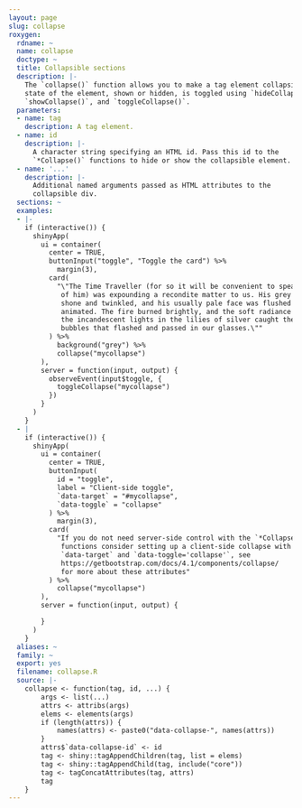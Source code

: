 ```yaml
---
layout: page
slug: collapse
roxygen:
  rdname: ~
  name: collapse
  doctype: ~
  title: Collapsible sections
  description: |-
    The `collapse()` function allows you to make a tag element collapsible. The
    state of the element, shown or hidden, is toggled using `hideCollapse()`,
    `showCollapse()`, and `toggleCollapse()`.
  parameters:
  - name: tag
    description: A tag element.
  - name: id
    description: |-
      A character string specifying an HTML id. Pass this id to the
      `*Collapse()` functions to hide or show the collapsible element.
  - name: '...'
    description: |-
      Additional named arguments passed as HTML attributes to the
      collapsible div.
  sections: ~
  examples:
  - |-
    if (interactive()) {
      shinyApp(
        ui = container(
          center = TRUE,
          buttonInput("toggle", "Toggle the card") %>%
            margin(3),
          card(
            "\"The Time Traveller (for so it will be convenient to speak
             of him) was expounding a recondite matter to us. His grey eyes
             shone and twinkled, and his usually pale face was flushed and
             animated. The fire burned brightly, and the soft radiance of
             the incandescent lights in the lilies of silver caught the
             bubbles that flashed and passed in our glasses.\""
          ) %>%
            background("grey") %>%
            collapse("mycollapse")
        ),
        server = function(input, output) {
          observeEvent(input$toggle, {
            toggleCollapse("mycollapse")
          })
        }
      )
    }
  - |
    if (interactive()) {
      shinyApp(
        ui = container(
          center = TRUE,
          buttonInput(
            id = "toggle",
            label = "Client-side toggle",
            `data-target` = "#mycollapse",
            `data-toggle` = "collapse"
          ) %>%
            margin(3),
          card(
            "If you do not need server-side control with the `*Collapse()`
             functions consider setting up a client-side collapse with
             `data-target` and `data-toggle='collapse'`, see
             https://getbootstrap.com/docs/4.1/components/collapse/
             for more about these attributes"
          ) %>%
            collapse("mycollapse")
        ),
        server = function(input, output) {

        }
      )
    }
  aliases: ~
  family: ~
  export: yes
  filename: collapse.R
  source: |-
    collapse <- function(tag, id, ...) {
        args <- list(...)
        attrs <- attribs(args)
        elems <- elements(args)
        if (length(attrs)) {
            names(attrs) <- paste0("data-collapse-", names(attrs))
        }
        attrs$`data-collapse-id` <- id
        tag <- shiny::tagAppendChildren(tag, list = elems)
        tag <- shiny::tagAppendChild(tag, include("core"))
        tag <- tagConcatAttributes(tag, attrs)
        tag
    }
---
```

